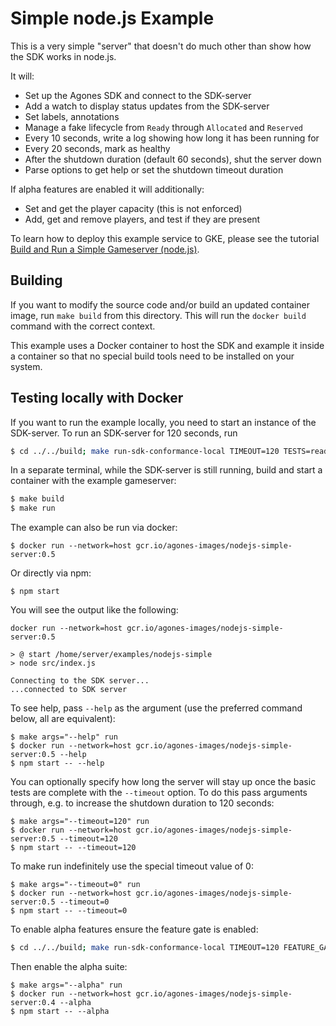 # Simple node.js Example

This is a very simple "server" that doesn't do much other than show how the SDK works in node.js.

It will:
- Set up the Agones SDK and connect to the SDK-server
- Add a watch to display status updates from the SDK-server
- Set labels, annotations
- Manage a fake lifecycle from `Ready` through `Allocated` and `Reserved`
- Every 10 seconds, write a log showing how long it has been running for
- Every 20 seconds, mark as healthy
- After the shutdown duration (default 60 seconds), shut the server down
- Parse options to get help or set the shutdown timeout duration

If alpha features are enabled it will additionally:
- Set and get the player capacity (this is not enforced)
- Add, get and remove players, and test if they are present

To learn how to deploy this example service to GKE, please see the tutorial [Build and Run a Simple Gameserver (node.js)](https://agones.dev/site/docs/tutorials/simple-gameserver-nodejs/).

## Building

If you want to modify the source code and/or build an updated container image, run `make build` from this directory.
This will run the `docker build` command with the correct context.

This example uses a Docker container to host the SDK and example it inside a container so that no special build
tools need to be installed on your system.

## Testing locally with Docker

If you want to run the example locally, you need to start an instance of the SDK-server. To run an SDK-server for
120 seconds, run
```bash
$ cd ../../build; make run-sdk-conformance-local TIMEOUT=120 TESTS=ready,watch,health,gameserver
```

In a separate terminal, while the SDK-server is still running, build and start a container with the example gameserver:
```bash
$ make build
$ make run
```

The example can also be run via docker:
```
$ docker run --network=host gcr.io/agones-images/nodejs-simple-server:0.5
```
Or directly via npm:
```
$ npm start
```

You will see the output like the following:
```
docker run --network=host gcr.io/agones-images/nodejs-simple-server:0.5

> @ start /home/server/examples/nodejs-simple
> node src/index.js

Connecting to the SDK server...
...connected to SDK server
```

To see help, pass `--help` as the argument (use the preferred command below, all are equivalent):
```
$ make args="--help" run
$ docker run --network=host gcr.io/agones-images/nodejs-simple-server:0.5 --help
$ npm start -- --help
```

You can optionally specify how long the server will stay up once the basic tests are complete with the `--timeout` option.
To do this pass arguments through, e.g. to increase the shutdown duration to 120 seconds:
```
$ make args="--timeout=120" run
$ docker run --network=host gcr.io/agones-images/nodejs-simple-server:0.5 --timeout=120
$ npm start -- --timeout=120
```

To make run indefinitely use the special timeout value of 0:
```
$ make args="--timeout=0" run
$ docker run --network=host gcr.io/agones-images/nodejs-simple-server:0.5 --timeout=0
$ npm start -- --timeout=0
```

To enable alpha features ensure the feature gate is enabled:
```bash
$ cd ../../build; make run-sdk-conformance-local TIMEOUT=120 FEATURE_GATES="PlayerTracking=true" TESTS=ready,watch,health,gameserver
```

Then enable the alpha suite:
```
$ make args="--alpha" run
$ docker run --network=host gcr.io/agones-images/nodejs-simple-server:0.4 --alpha
$ npm start -- --alpha
```
